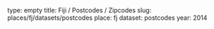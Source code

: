 type: empty
title: Fiji / Postcodes / Zipcodes
slug: places/fj/datasets/postcodes
place: fj
dataset: postcodes
year: 2014
